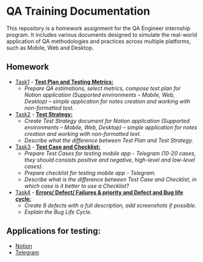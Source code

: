 # QA Training Documentation

This repository is a homework assignment for the QA Engineer internship program. It includes various documents designed to simulate the real-world application of QA methodologies and practices across multiple platforms, such as Mobile, Web and Desktop.

## Homework

- [Task1](https://github.com/AdamCegGrid/practical_task_modul_5/tree/main/Task1) - [**Test Plan and Testing Metrics:**](https://github.com/AdamCegGrid/practical_task_modul_5/tree/main/Task1)  
    - *Prepare QA estimations, select metrics, compose test plan for Notion application (Supported environments – Mobile, Web, Desktop) – simple application for notes creation and working with non-formatted text.*
- [Task2](https://github.com/AdamCegGrid/practical_task_modul_5/tree/main/Task2) - [**Test Strategy:**](https://github.com/AdamCegGrid/practical_task_modul_5/tree/main/Task2)  
    - *Create Test Strategy document for Notion application (Supported environments – Mobile, Web, Desktop) – simple application for notes creation and working with non-formatted text.*  
    - *Describe what the difference between Test Plan and Test Strategy.*
- [Task3](https://github.com/AdamCegGrid/practical_task_modul_5/tree/main/Task3) - [**Test Case and Checklist:**](https://github.com/AdamCegGrid/practical_task_modul_5/tree/main/Task3)  
    - *Prepare Test Cases for testing mobile app - Telegram (10-20 cases, they should consists positive and negative, high-level and low-level cases).*  
    - *Prepare checklist for testing mobile app - Telegram.*  
    - *Describe what is the difference between Test Case and Checklist, in which case is it better to use a Checklist?*
- [Task4](https://github.com/AdamCegGrid/practical_task_modul_5/tree/main/Task4) - [**Errors/ Defect/ Failures & priority and Defect and Bug life cycle:**](https://github.com/AdamCegGrid/practical_task_modul_5/tree/main/Task4)  
    - *Create 8 defects with a full description, add screenshots if possible.*
    - *Explain the Bug Life Cycle.*

## Applications for testing:

- [Notion](https://www.notion.so)
- [Telegram](https://web.telegram.org)